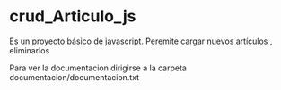 # crud_Articulo_js
Es un proyecto básico de javascript. Peremite cargar nuevos artículos , eliminarlos 

Para ver la documentacion dirigirse a la carpeta documentacion/documentacion.txt
